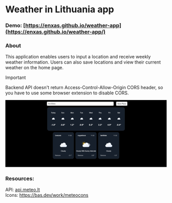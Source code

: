 # Weather in Lithuania app

### Demo: [https://enxas.github.io/weather-app](https://enxas.github.io/weather-app/)

### About
This application enables users to input a location and receive weekly weather information. Users can also save locations and view their current weather on the home page.

> [!IMPORTANT]  
> Backend API doesn't return Access-Control-Allow-Origin CORS header, so you have to use some browser extension to disable CORS.

![Main application view](https://github.com/enxas/weather-app/blob/main/docs/images/weather-app.png?raw=true)

### Resources:
API: [api.meteo.lt](https://api.meteo.lt/)  
Icons: https://bas.dev/work/meteocons